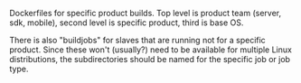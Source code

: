 Dockerfiles for specific product builds. Top level is product team
(server, sdk, mobile), second level is specific product, third is
base OS.

There is also "buildjobs" for slaves that are running not for a specific
product. Since these won't (usually?) need to be available for multiple
Linux distributions, the subdirectories should be named for the specific
job or job type.
